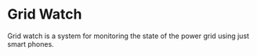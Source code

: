 Grid Watch
==========

Grid watch is a system for monitoring the state of the power grid using just smart phones.
